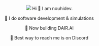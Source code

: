 <div align="center">

![](https://komarev.com/ghpvc/?username=NouhiDev&color=red&style=for-the-badge)
Hi 👋
I am nouhidev.

🔹 I do software development & simulations

🔹 Now building DAIR.AI

🔹 Best way to reach me is on Discord
</div>
